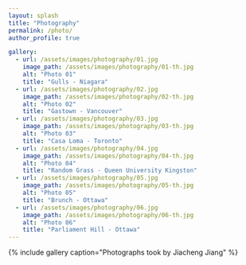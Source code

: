 ```yaml
---
layout: splash
title: "Photography"
permalink: /photo/
author_profile: true

gallery:
  - url: /assets/images/photography/01.jpg
    image_path: /assets/images/photography/01-th.jpg
    alt: "Photo 01"
    title: "Gulls - Niagara"
  - url: /assets/images/photography/02.jpg
    image_path: /assets/images/photography/02-th.jpg
    alt: "Photo 02"
    title: "Gastown - Vancouver"
  - url: /assets/images/photography/03.jpg
    image_path: /assets/images/photography/03-th.jpg
    alt: "Photo 03"
    title: "Casa Loma - Toronto"  
  - url: /assets/images/photography/04.jpg
    image_path: /assets/images/photography/04-th.jpg
    alt: "Photo 04"
    title: "Random Grass - Queen University Kingston"
  - url: /assets/images/photography/05.jpg
    image_path: /assets/images/photography/05-th.jpg
    alt: "Photo 05"
    title: "Brunch - Ottawa"
  - url: /assets/images/photography/06.jpg
    image_path: /assets/images/photography/06-th.jpg
    alt: "Photo 06"
    title: "Parliament Hill - Ottawa"
---
```

{% include gallery caption="Photographs took by Jiacheng Jiang" %}
